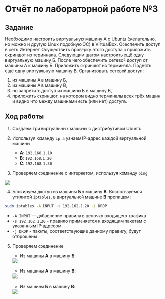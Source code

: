 # Отчёт по лабораторной работе №3

## Задание

Необходимо настроить виртуальную машину А с Ubuntu (желательно, но можно и другую Linux подобную ОС) в VirtualBox. Обеспечить доступ в сеть Интернет. Осуществить проверку этого доступа и приложить скриншот из терминала. Следующим шагом настроить ещё одну виртуальную машину Б. После чего обеспечить сетевой доступ от машины А к машину Б. Приложить скриншот из терминала. Поднять ещё одну виртуальную машину В. Организовать сетевой доступ:

1. из машины А в машину Б,
2. из машины А в машину В,
3. но запретить доступ из машины Б в машину В,
4. приложить скриншот, на котором видно терминалы всех трёх машин и видно что между машинами есть (или нет) доступа.


## Ход работы

1. Создаем три виртуальных машины с дистрибутивом Ubuntu

2. Используя команду `ip a` узнаем IP-адрес каждой виртуальной машины
	- **A**: `192.168.1.10`
	- **B**: `192.168.1.20`
	- **C**: `192.168.1.30`
3. Проверяем соединение с интернетом, используя команду `ping`

<div align="left">
<img src="https://github.com/user-attachments/assets/c010cadc-d269-43c4-aa35-5588a6828a96"/>
</div>

4. Блокируем доступ из машины **Б** в машину **В**. Воспользуемся утилитой `iptables`, в виртуальной машине **В** пропишем:

```bash
sudo iptables -A INPUT -s 192.162.1.20 -j DROP
```
- `-A INPUT` — добавление правила в цепочку входящего трафика
- `-s 192.162.1.20` - правило применяется к входящим пакетам с указанным IP-адресом
- `-j DROP` - пакеты, соответствующие данному правилу, будут отброшены

5. Проверяем соединение
	- Из машины **А** в машину **Б**:

	<div align="left">
	<img src="https://github.com/user-attachments/assets/ea39fe9e-c3cf-44f1-9a8b-16b7adc88839"/>
	</div><br>

	- Из машины **А** в машину **В**:

	<div align="left">
	<img src="https://github.com/user-attachments/assets/88616a5e-60a1-43c3-a288-9df88824112a"/>
	</div><br>

	- Из машины **Б** в машину **В**:
   
	<div align="left">
	<img src="https://github.com/user-attachments/assets/6e98505d-4619-4fac-b75b-e18e35102d4f"/>
	</div><br>





